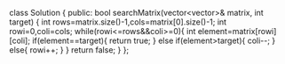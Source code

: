 class Solution {
public:
    bool searchMatrix(vector<vector<int>>& matrix, int target) {
        int rows=matrix.size()-1,cols=matrix[0].size()-1;
        int rowi=0,coli=cols;
        while(rowi<=rows&&coli>=0){
            int element=matrix[rowi][coli];
            if(element==target){
                return true;
            }
            else if(element>target){
                coli--;
            }
            else{
                rowi++;
            }
        }
        return false;
    }
};